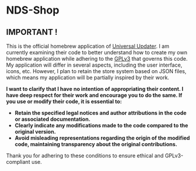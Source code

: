 # NDS-Shop

## IMPORTANT !

This is the official homebrew application of [Universal Updater](https://github.com/Universal-Team/Universal-Updater). I am currently examining their code to better understand how to create my own homebrew application while adhering to the [GPLv3](https://github.com/TheRinzler65/NDS-Shop/blob/main/LICENSE) that governs this code. My application will differ in several aspects, including the user interface, icons, etc. However, I plan to retain the store system based on JSON files, which means my application will be partially inspired by their work.

**I want to clarify that I have no intention of appropriating their content. I have deep respect for their work and encourage you to do the same. If you use or modify their code, it is essential to:**

- **Retain the specified legal notices and author attributions in the code or associated documentation.**
- **Clearly indicate any modifications made to the code compared to the original version.**
- **Avoid misleading representations regarding the origin of the modified code, maintaining transparency about the original contributions.**

Thank you for adhering to these conditions to ensure ethical and GPLv3-compliant use.
